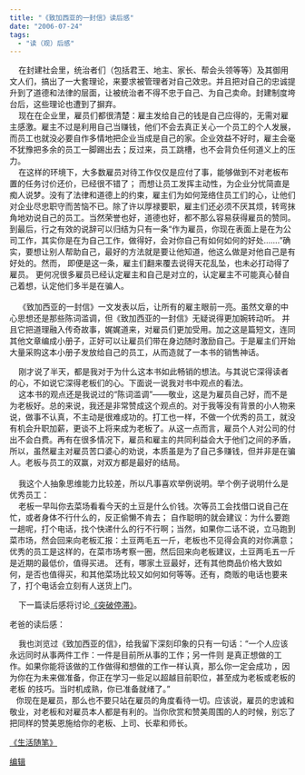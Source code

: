 ```yaml
---
title: "《致加西亚的一封信》读后感"
date: "2006-07-24"
tags: 
  - "读（观）后感"
---
```


    在封建社会里，统治者们（包括君王、地主、家长、帮会头领等等）及其御用文人们，搞出了一大套理论，来要求被管理者对自己效忠。并且把对自己的忠诚提升到了道德和法律的层面，让被统治者不得不忠于自己、为自己卖命。封建制度垮台后，这些理论也遭到了摒弃。  
    现在在企业里，雇员们都很清楚：雇主发给自己的钱是自己应得的，无需对雇主感激。雇主不过是利用自己当赚钱，他们不会去真正关心一个员工的个人发展，而员工也就没必要自作多情地把企业当成是自己的家。企业效益不好时，雇主会毫不犹豫把多余的员工一脚踢出去；反过来，员工跳槽，也不会背负任何道义上的压力。  
    在这样的环境下，大多数雇员对待工作仅仅是应付了事，能够做到不对老板布置的任务讨价还价，已经很不错了； 而想让员工发挥主动性，为企业分忧简直是痴人说梦。没有了法律和道德上的约束，雇主们为如何笼络住员工们的心，让他们对企业尽忠职守而苦恼不已。除了许以厚禄要职，雇主们还必须不厌其烦，转弯抹角地劝说自己的员工。当然荣誉也好，道德也好，都不那么容易获得雇员的赞同。到最后，行之有效的说辞可以归结为只有一条“作为雇员，你现在表面上是在为公司工作，其实你是在为自己工作，做得好，会对你自己有如何如何的好处…….”确实，要想让别人帮助自己，最好的方法就是要让他知道，他这么做是对他自己是有好处的。然而， 即便是这一条，雇主们翻来覆去说得天花乱坠，也未必打动得了雇员。 更何况很多雇员已经认定雇主和自己是对立的，认定雇主不可能真心替自己着想，认定他们多半是在骗人。  
   
    《致加西亚的一封信》一文发表以后，让所有的雇主眼前一亮。虽然文章的中心思想还是那些陈词滥调，但《致加西亚的一封信》无疑说得更加婉转动听。 并且它把道理融入传奇故事，娓娓道来，对雇员们更加受用。加之这是篇短文，连同其他文章编成小册子，正好可以让雇员们带在身边随时激励自己。于是雇主们开始大量采购这本小册子发放给自己的员工，从而造就了一本书的销售神话。

    刚才说了半天，都是我对于为什么这本书如此畅销的想法。与其说它深得读者的心，不如说它深得老板们的心。下面说一说我对书中观点的看法。  
    这本书的观点还是我说过的“陈词滥调”——敬业，这是为雇员自己好，而不是为老板好。总的来说，我还是非常赞成这个观点的。对于我等没有背景的小人物来说，做事不认真，不主动是很难成功的。打工也一样，不做一个优秀的员工，就没有机会升职加薪，更谈不上将来成为老板了。从这一点而言，雇员个人对公司的付出不会白费。再有在很多情况下，雇员和雇主的共同利益会大于他们之间的矛盾，所以，虽然雇主对雇员苦口婆心的劝说，本质虽是为了自己多赚钱，但并非是在骗人。老板与员工的双赢，对双方都是最好的结局。  
   
    我这个人抽象思维能力比较差，所以凡事喜欢举例说明。举个例子说明什么是优秀员工：  
    老板一早叫你去菜场看看今天的土豆是什么价钱。次等员工会找借口说自己在忙，或者身体不行什么的，反正偷懒不肯去； 自作聪明的就会建议：为什么要跑一趟呢，打个电话，找个快递什么的行不行啊；当然，如果你二话不说，立马跑到菜市场，然会回来向老板汇报：土豆两毛五一斤，老板也不见得会真的对你满意；优秀的员工是这样的，在菜市场考察一圈，然后回来向老板建议，土豆两毛五一斤是近期的最低价，值得买进。 还有，哪家土豆最好，还有其他商品价格大致如何，是否也值得买，和其他菜场比较又如何如何等等。还有，商贩的电话也要来了，打个电话会立刻有人送货上门。  

    下一篇读后感将讨论[《突破停滞》](http://ruanqizhen.spaces.msn.com/blog/cns!5852D4F797C53FB6!1551.entry)。

老爸的读后感：

    我也浏览过《致加西亚的信》，给我留下深刻印象的只有一句话：“一个人应该永远同时从事两件工作：一件是目前所从事的工作；另一件则 是真正想做的工作。如果你能将该做的工作做得和想做的工作一样认真，那么你一定会成功 ，因为你在为未来做准备，你正在学习一些足以超越目前职位，甚至成为老板或老板的老板 的技巧。当时机成熟，你已准备就绪了。”  
   你现在是雇员，那么也不要只站在雇员的角度看待一切。应该说，雇员的忠诚和敬业，对老板和对雇员本人都是有利的。当你欣赏和赞美周围的人的时候，别忘了把同样的赞美恩施给你的老板、上司、长辈和师长。

[《生活随笔》](http://ruanqizhen.spaces.msn.com/Blog/cns!1pU-rgQVTuuWM1TX8W8PfmDA!1123.entry)

[编辑](http://ruanqizhen.spaces.msn.com/PersonalSpace.aspx?_c11_BlogPart_handle=cns!5852D4F797C53FB6!1550&_c11_BlogPart_blogpart=blogentry&_c=BlogPart&_c02_owner=1)
